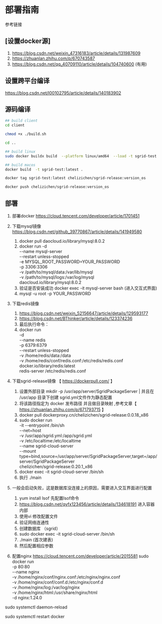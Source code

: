 # 部署指南

参考链接

## [设置docker源]

1. https://blog.csdn.net/weixin_47316183/article/details/131987609
2. https://zhuanlan.zhihu.com/p/670743587
3. https://blog.csdn.net/qq_40709110/article/details/104740600 (有用)

## 设置跨平台编译

https://blog.csdn.net/l00102795/article/details/140183902

## 源码编译

````sh
## build client
cd client

chmod +x ./build.sh

cd ..

## build linux
sudo docker buildx build  --platform linux/amd64  --load -t sgrid-test:latest .

## build macos
docker build  -t sgrid-test:latest .

docker tag sgrid-test:latest chelizichen/sgrid-release:version_os

docker push chelizichen/sgrid-release:version_os
````

## 部署

1. 部署docker https://cloud.tencent.com/developer/article/1701451

2. 下载mysql镜像 https://blog.csdn.net/github_39770867/article/details/141949580
   1. docker pull daocloud.io/library/mysql:8.0.2
   2. docker run -d \
    --name mysql-server \
    --restart unless-stopped \
    -e MYSQL_ROOT_PASSWORD=YOUR_PASSWORD \
    -p 3306:3306 \
    -v /path/to/mysql/data:/var/lib/mysql \
    -v /path/to/mysql/logs:/var/log/mysql \
    daocloud.io/library/mysql:8.0.2
    3. 验证是否安装成功 docker exec -it mysql-server bash (进入交互式界面)
    4. mysql -u root -p YOUR_PASSWORD
3. 下载redis镜像
    1. https://blog.csdn.net/weixin_52156647/article/details/129593177
    2. https://blog.csdn.net/BThinker/article/details/123374236
    3. 最后执行命令：
    4. docker run \
                -d \
                --name redis \
                -p 6379:6379 \
                --restart unless-stopped \
                -v /home/redis/data:/data \
                -v /home/redis/conf/redis.conf:/etc/redis/redis.conf \
                docker.io/library/redis:latest \
                redis-server /etc/redis/redis.conf
4. 下载sgrid-release镜像 【 https://dockerpull.com/ 】
   1. 设置外部目录 mkdir -p  /usr/app/server/SgridPackageServer | 并且在 /usr/app 目录下创建 sgrid.yml文件作为静态配置
   2. 将该路径指定为 docker 发布路径 并且做目录映射 ,参考文章【 https://zhuanlan.zhihu.com/p/671793715 】
   3. docker pull dockerproxy.cn/chelizichen/sgrid-release:0.0.18_x86
   4. sudo docker run \
           -it --entrypoint /bin/sh \
           --net=host \
           -v /usr/app/sgrid.yml:/app/sgrid.yml \
           -v /etc/localtime:/etc/localtime \
           --name sgrid-cloud-server \
           --mount type=bind,source=/usr/app/server/SgridPackageServer,target=/app/server/SgridPackageServer \
           chelizichen/sgrid-release:0.20.1_x86
    5. docker exec -it sgrid-cloud-server /bin/sh
    6. 执行 ./main

5. 一般会启动失败，这是数据库没连接上的原因，需要进入交互界面进行配置
   1. yum install lsof  先配置lsof命令
   2. https://blog.csdn.net/qyfx123456/article/details/134618191 进入容器内部
   3. 使用vi 修改配置文件
   4. 验证网络连通性
   5. 创建数据库 （sgrid）
   6. sudo docker exec -it sgrid-cloud-server /bin/sh
   7. ./main (首次建表)
   8. 然后配置相应参数
6. 配置nginx https://cloud.tencent.com/developer/article/2015581
  sudo docker run \
  -p 80:80 \
  --name nginx \
  -v /home/nginx/conf/nginx.conf:/etc/nginx/nginx.conf \
  -v /home/nginx/conf/conf.d:/etc/nginx/conf.d \
  -v /home/nginx/log:/var/log/nginx \
  -v /home/nginx/html:/usr/share/nginx/html \
  -d nginx:1.24.0


sudo systemctl daemon-reload

sudo systemctl restart docker
